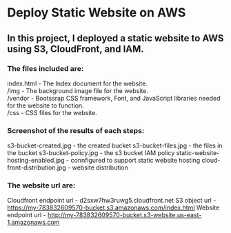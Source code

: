 # Deploy Static Website on AWS

## In this project, I deployed a static website to AWS using S3, CloudFront, and IAM.

### The files included are: 

index.html - The Index document for the website.  
/img - The background image file for the website.  
/vendor - Bootssrap CSS framework, Font, and JavaScript libraries needed for the website to function.  
/css - CSS files for the website.  


### Screenshot of the results of each steps:

s3-bucket-created.jpg - the created bucket
s3-bucket-files.jpg - the files in the bucket
s3-bucket-policy.jpg - the s3 bucket IAM policy
static-website-hosting-enabled.jpg - connfigured to support static website hosting
cloud-front-distribution.jpg - website distribution

### The website url are:

Cloudfront endpoint url - d2sxw7hw3ruwg5.cloudfront.net
S3 object url - https://my-783832609570-bucket.s3.amazonaws.com/index.html
Website endpoint url - http://my-783832609570-bucket.s3-website.us-east-1.amazonaws.com




